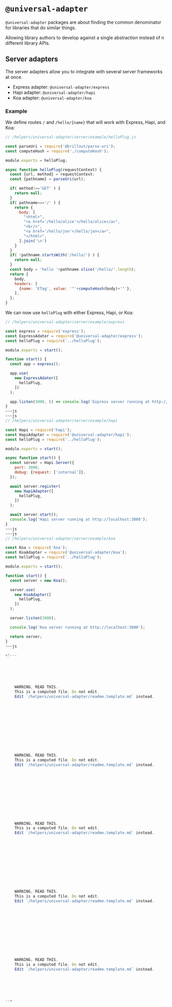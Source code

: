 <!---






    WARNING, READ THIS.
    This is a computed file. Do not edit.
    Edit `/helpers/universal-adapter/readme.template.md` instead.












    WARNING, READ THIS.
    This is a computed file. Do not edit.
    Edit `/helpers/universal-adapter/readme.template.md` instead.












    WARNING, READ THIS.
    This is a computed file. Do not edit.
    Edit `/helpers/universal-adapter/readme.template.md` instead.












    WARNING, READ THIS.
    This is a computed file. Do not edit.
    Edit `/helpers/universal-adapter/readme.template.md` instead.












    WARNING, READ THIS.
    This is a computed file. Do not edit.
    Edit `/helpers/universal-adapter/readme.template.md` instead.






-->

# `@universal-adapter`

`@universal-adapter` packages are about finding the common denominator for libraries that do similar things.

Allowing library authors to develop against a single abstraction instead of n different library APIs.

## Server adapters

The server adapters allow you to integrate with several server frameworks at once.

 - Express adapter: `@universal-adapter/express`
 - Hapi adapter: `@universal-adapter/hapi`
 - Koa adapter: `@universal-adapter/koa`

### Example

We define routes `/` and `/hello/{name}` that will work with Express, Hapi, and Koa:

~~~js
// /helpers/universal-adapter/server/example/helloPlug.js

const parseUri = require('@brillout/parse-uri');
const computeHash = require('./computeHash');

module.exports = helloPlug;

async function helloPlug(requestContext) {
  const {url, method} = requestContext;
  const {pathname} = parseUri(url);

  if( method!=='GET' ) {
    return null;
  }
  if( pathname==='/' ) {
    return {
      body: [
        "<html>",
        "<a href='/hello/alice'>/hello/alice</a>",
        "<br/>",
        "<a href='/hello/jon'>/hello/jon</a>",
        "</html>",
      ].join('\n')
    }
  }
  if( !pathname.startsWith('/hello/') ) {
    return null;
  }
  const body = 'hello '+pathname.slice('/hello/'.length);
  return {
    body,
    headers: [
      {name: 'ETag', value: '"'+computeHash(body)+'"'},
    ],
  };
}
~~~

We can now use `helloPlug` with either Express, Hapi, or Koa:

~~~js
// /helpers/universal-adapter/server/example/express

const express = require('express');
const ExpressAdater = require('@universal-adapter/express');
const helloPlug = require('../helloPlug');

module.exports = start();

function start() {
  const app = express();

  app.use(
    new ExpressAdater([
      helloPlug,
    ])
  );

  app.listen(3000, () => console.log('Express server running at http://localhost:3000'));
}
~~~js
~~~js
// /helpers/universal-adapter/server/example/hapi

const Hapi = require('hapi');
const HapiAdapter = require('@universal-adapter/hapi');
const helloPlug = require('../helloPlug');

module.exports = start();

async function start() {
  const server = Hapi.Server({
    port: 3000,
    debug: {request: ['internal']},
  });

  await server.register(
    new HapiAdapter([
      helloPlug,
    ])
  );

  await server.start();
  console.log('Hapi server running at http://localhost:3000');
}
~~~js
~~~js
// /helpers/universal-adapter/server/example/koa

const Koa = require('koa');
const KoaAdapter = require('@universal-adapter/koa');
const helloPlug = require('../helloPlug');

module.exports = start();

function start() {
  const server = new Koa();

  server.use(
    new KoaAdapter([
      helloPlug,
    ])
  );

  server.listen(3000);

  console.log('Koa server running at http://localhost:3000');

  return server;
}
~~~js

<!---






    WARNING, READ THIS.
    This is a computed file. Do not edit.
    Edit `/helpers/universal-adapter/readme.template.md` instead.












    WARNING, READ THIS.
    This is a computed file. Do not edit.
    Edit `/helpers/universal-adapter/readme.template.md` instead.












    WARNING, READ THIS.
    This is a computed file. Do not edit.
    Edit `/helpers/universal-adapter/readme.template.md` instead.












    WARNING, READ THIS.
    This is a computed file. Do not edit.
    Edit `/helpers/universal-adapter/readme.template.md` instead.












    WARNING, READ THIS.
    This is a computed file. Do not edit.
    Edit `/helpers/universal-adapter/readme.template.md` instead.






-->
